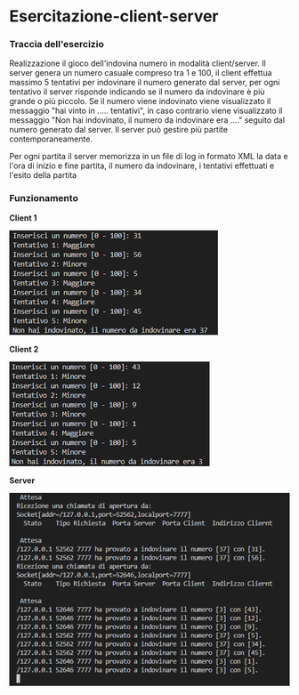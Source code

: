 # Esercitazione-client-server

### Traccia dell'esercizio

Realizzazione il gioco dell'indovina numero in modalità client/server. 
Il server genera un numero casuale compreso tra 1 e 100, il client effettua massimo 5 tentativi per indovinare il numero generato dal server, per ogni tentativo il server risponde indicando se il numero da indovinare è più grande o più piccolo.
Se il numero viene indovinato viene visualizzato il messaggio "hai vinto in ..... tentativi", in caso contrario viene visualizzato il messaggio "Non hai indovinato, il numero da indovinare era ...." seguito dal numero generato dal server.
Il server può gestire più partite contemporaneamente.


Per ogni partita il server memorizza in un file di log in formato  XML la data e l'ora di inizio e fine partita,  il numero da indovinare, i tentativi effettuati e l'esito della partita

### Funzionamento

**Client 1**

![Client 1](resources\Client_1.png)

**Client 2**

![Client 2](resources\Client_2.png)

**Server**

![Server](resources\Server.png)